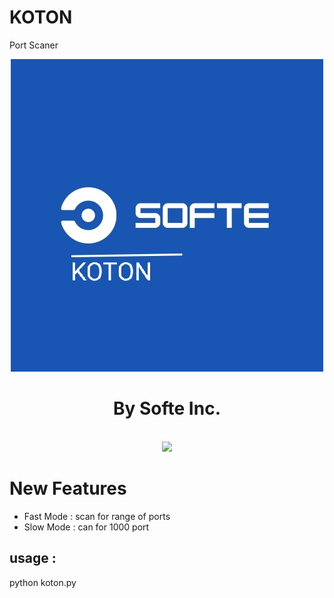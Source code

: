# KOTON
Port  Scaner

<center>
<img src="/img/E.jpg">
<h1>By Softe Inc.</h1>
<br>
<img src="I.jpg">
</center>

# New Features

- Fast Mode :
	scan for range of ports
- Slow Mode :
	can for 1000 port

## usage :

python koton.py 


